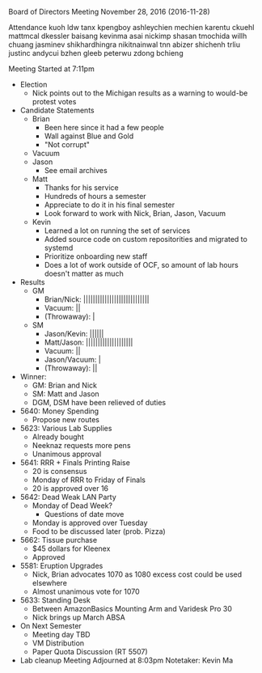 Board of Directors Meeting
November 28, 2016 (2016-11-28)

Attendance
kuoh
ldw
tanx
kpengboy
ashleychien
mechien
karentu
ckuehl
mattmcal
dkessler
baisang
kevinma
asai
nickimp
shasan
tmochida
willh
chuang
jasminev
shikhardhingra
nikitnainwal
tnn
abizer
shichenh
trliu
justinc
andycui
bzhen
gleeb
peterwu
zdong
bchieng

Meeting Started at 7:11pm
* Election
    - Nick points out to the Michigan results as a warning to would-be protest votes
* Candidate Statements
    - Brian
        - Been here since it had a few people
        - Wall against Blue and Gold
        - "Not corrupt"
    - Vacuum
    - Jason
        - See email archives
    - Matt
        - Thanks for his service
        - Hundreds of hours a semester
        - Appreciate to do it in his final semester
        - Look forward to work with Nick, Brian, Jason, Vacuum
    - Kevin
        - Learned a lot on running the set of services
        - Added source code on custom repositorities and migrated to systemd
        - Prioritize onboarding new staff
        - Does a lot of work outside of OCF, so amount of lab hours doesn't matter as much
* Results
    - GM
        - Brian/Nick: ||||||||||||||||||||||||||||
        - Vacuum: ||
        - (Throwaway): |
    - SM
        - Jason/Kevin: ||||||
        - Matt/Jason: ||||||||||||||||||||
        - Vacuum: ||
        - Jason/Vacuum: |
        - (Throwaway): ||
* Winner:
    - GM: Brian and Nick
    - SM: Matt and Jason
    - DGM, DSM have been relieved of duties
* 5640: Money Spending
    - Propose new routes
* 5623: Various Lab Supplies
    - Already bought
    - Neeknaz requests more pens
    - Unanimous approval
* 5641: RRR + Finals Printing Raise
    - 20 is consensus
    - Monday of RRR to Friday of Finals
    - 20 is approved over 16
* 5642: Dead Weak LAN Party
    - Monday of Dead Week?
         - Questions of date move
    - Monday is approved over Tuesday
    - Food to be discussed later (prob. Pizza)
* 5662: Tissue purchase
    - $45 dollars for Kleenex
    - Approved
* 5581: Eruption Upgrades
    - Nick, Brian advocates 1070 as 1080 excess cost could be used elsewhere
    - Almost unanimous vote for 1070
* 5633: Standing Desk
    - Between AmazonBasics Mounting Arm and Varidesk Pro 30
    - Nick brings up March ABSA
* On Next Semester
    - Meeting day TBD
    - VM Distribution
    - Paper Quota Discussion (RT 5507)
* Lab cleanup
Meeting Adjourned at 8:03pm
Notetaker: Kevin Ma
